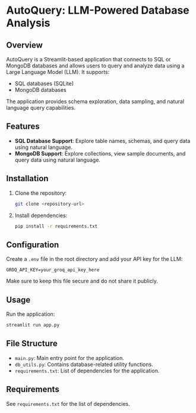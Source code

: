 # AutoQuery: LLM-Powered Database Analysis

## Overview
AutoQuery is a Streamlit-based application that connects to SQL or MongoDB databases and allows users to query and analyze data using a Large Language Model (LLM). It supports:
- SQL databases (SQLite)
- MongoDB databases

The application provides schema exploration, data sampling, and natural language query capabilities.

## Features
- **SQL Database Support**: Explore table names, schemas, and query data using natural language.
- **MongoDB Support**: Explore collections, view sample documents, and query data using natural language.


## Installation
1. Clone the repository:
   ```bash
   git clone <repository-url>
   ```
2. Install dependencies:
   ```bash
   pip install -r requirements.txt
   ```

## Configuration
Create a `.env` file in the root directory and add your API key for the LLM:

```
GROQ_API_KEY=your_groq_api_key_here
```

Make sure to keep this file secure and do not share it publicly.

## Usage
Run the application:
```bash
streamlit run app.py
```

## File Structure
- `main.py`: Main entry point for the application.
- `db_utils.py`: Contains database-related utility functions.
- `requirements.txt`: List of dependencies for the application.

## Requirements
See `requirements.txt` for the list of dependencies.
